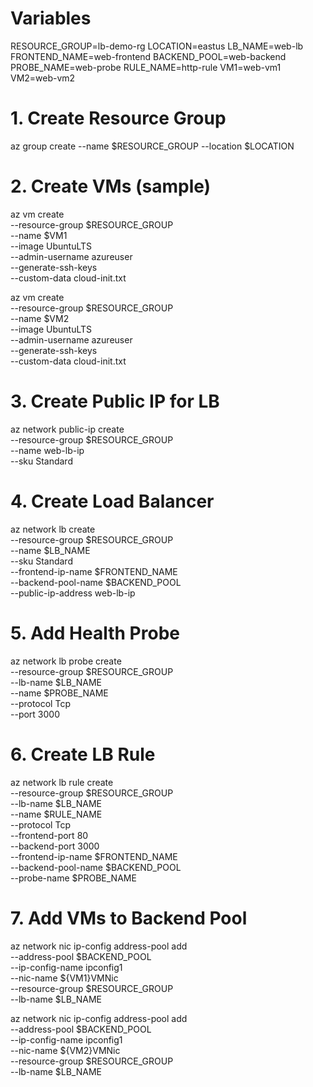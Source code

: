 # Variables
RESOURCE_GROUP=lb-demo-rg
LOCATION=eastus
LB_NAME=web-lb
FRONTEND_NAME=web-frontend
BACKEND_POOL=web-backend
PROBE_NAME=web-probe
RULE_NAME=http-rule
VM1=web-vm1
VM2=web-vm2

# 1. Create Resource Group
az group create --name $RESOURCE_GROUP --location $LOCATION

# 2. Create VMs (sample)
az vm create \
  --resource-group $RESOURCE_GROUP \
  --name $VM1 \
  --image UbuntuLTS \
  --admin-username azureuser \
  --generate-ssh-keys \
  --custom-data cloud-init.txt

az vm create \
  --resource-group $RESOURCE_GROUP \
  --name $VM2 \
  --image UbuntuLTS \
  --admin-username azureuser \
  --generate-ssh-keys \
  --custom-data cloud-init.txt

# 3. Create Public IP for LB
az network public-ip create \
  --resource-group $RESOURCE_GROUP \
  --name web-lb-ip \
  --sku Standard

# 4. Create Load Balancer
az network lb create \
  --resource-group $RESOURCE_GROUP \
  --name $LB_NAME \
  --sku Standard \
  --frontend-ip-name $FRONTEND_NAME \
  --backend-pool-name $BACKEND_POOL \
  --public-ip-address web-lb-ip

# 5. Add Health Probe
az network lb probe create \
  --resource-group $RESOURCE_GROUP \
  --lb-name $LB_NAME \
  --name $PROBE_NAME \
  --protocol Tcp \
  --port 3000

# 6. Create LB Rule
az network lb rule create \
  --resource-group $RESOURCE_GROUP \
  --lb-name $LB_NAME \
  --name $RULE_NAME \
  --protocol Tcp \
  --frontend-port 80 \
  --backend-port 3000 \
  --frontend-ip-name $FRONTEND_NAME \
  --backend-pool-name $BACKEND_POOL \
  --probe-name $PROBE_NAME

# 7. Add VMs to Backend Pool
az network nic ip-config address-pool add \
  --address-pool $BACKEND_POOL \
  --ip-config-name ipconfig1 \
  --nic-name ${VM1}VMNic \
  --resource-group $RESOURCE_GROUP \
  --lb-name $LB_NAME

az network nic ip-config address-pool add \
  --address-pool $BACKEND_POOL \
  --ip-config-name ipconfig1 \
  --nic-name ${VM2}VMNic \
  --resource-group $RESOURCE_GROUP \
  --lb-name $LB_NAME

